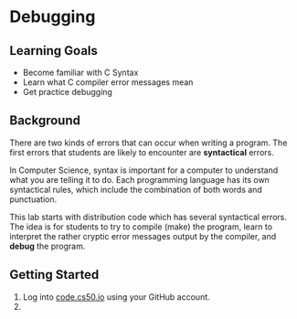 # Debugging

## Learning Goals
  * Become familiar with C Syntax
  * Learn what C compiler error messages mean
  * Get practice debugging

## Background

There are two kinds of errors that can occur when writing a program. The first errors that students are likely to encounter are **syntactical** errors.

In Computer Science, syntax is important for a computer to understand what you are telling it to do. Each programming language has its own syntactical rules, which include the combination of both words and punctuation. 

This lab starts with distribution code which has several syntactical errors. The idea is for students to try to compile (make) the program, learn to interpret the rather cryptic error messages output by the compiler, and **debug** the program.

## Getting Started

1. Log into [code.cs50.io](https://code.cs50.io/) using your GitHub account. 
2. 




